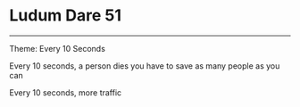 # Ludum Dare 51
---
Theme: Every 10 Seconds

Every 10 seconds, a person dies
you have to save as many people as you can

Every 10 seconds, more traffic

